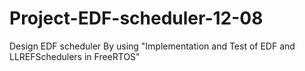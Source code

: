 # Project-EDF-scheduler-12-08
Design EDF scheduler By using "Implementation and Test of EDF and LLREFSchedulers in FreeRTOS"
